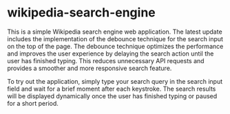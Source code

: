 # wikipedia-search-engine

This is a simple Wikipedia search engine web application. The latest update includes the implementation of the debounce technique for the search input on the top of the page. The debounce technique optimizes the performance and improves the user experience by delaying the search action until the user has finished typing. This reduces unnecessary API requests and provides a smoother and more responsive search feature.

To try out the application, simply type your search query in the search input field and wait for a brief moment after each keystroke. The search results will be displayed dynamically once the user has finished typing or paused for a short period.
